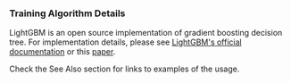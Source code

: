 ### Training Algorithm Details
LightGBM is an open source implementation of gradient boosting decision tree.
For implementation details, please see [LightGBM's official
documentation](https://lightgbm.readthedocs.io/en/latest/index.html) or this
[paper](https://papers.nips.cc/paper/6907-lightgbm-a-highly-efficient-gradient-boosting-decision-tree.pdf).

Check the See Also section for links to examples of the usage.